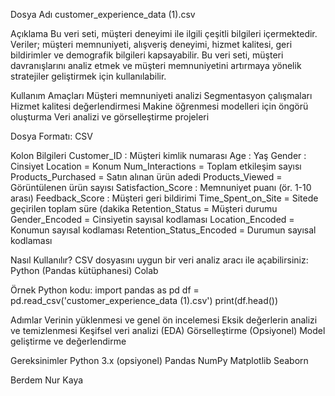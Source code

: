 Dosya Adı
customer_experience_data (1).csv

Açıklama
Bu veri seti, müşteri deneyimi ile ilgili çeşitli bilgileri içermektedir. Veriler; müşteri memnuniyeti, alışveriş deneyimi, hizmet kalitesi, geri bildirimler ve demografik bilgileri kapsayabilir.
Bu veri seti, müşteri davranışlarını analiz etmek ve müşteri memnuniyetini artırmaya yönelik stratejiler geliştirmek için kullanılabilir.

Kullanım Amaçları
Müşteri memnuniyeti analizi
Segmentasyon çalışmaları
Hizmet kalitesi değerlendirmesi
Makine öğrenmesi modelleri için öngörü oluşturma
Veri analizi ve görselleştirme projeleri

Dosya Formatı:
CSV 

Kolon Bilgileri 
Customer_ID : Müşteri kimlik numarası
Age : Yaş
Gender : Cinsiyet
Location = Konum
Num_Interactions = Toplam etkileşim sayısı
Products_Purchased = Satın alınan ürün adedi
Products_Viewed = Görüntülenen ürün sayısı
Satisfaction_Score : Memnuniyet puanı (ör. 1-10 arası)
Feedback_Score : Müşteri geri bildirimi
Time_Spent_on_Site = Sitede geçirilen toplam süre (dakika
Retention_Status = Müşteri durumu
Gender_Encoded = Cinsiyetin sayısal kodlaması
Location_Encoded = Konumun sayısal kodlaması
Retention_Status_Encoded = Durumun sayısal kodlaması


Nasıl Kullanılır?
CSV dosyasını uygun bir veri analiz aracı ile açabilirsiniz:
Python (Pandas kütüphanesi)
Colab

Örnek Python kodu:
import pandas as pd
df = pd.read_csv('customer_experience_data (1).csv')
print(df.head())

Adımlar
Verinin yüklenmesi ve genel ön incelemesi
Eksik değerlerin analizi ve temizlenmesi
Keşifsel veri analizi (EDA)
Görselleştirme
(Opsiyonel) Model geliştirme ve değerlendirme

Gereksinimler
Python 3.x (opsiyonel)
Pandas
NumPy
Matplotlib
Seaborn

Berdem Nur Kaya
